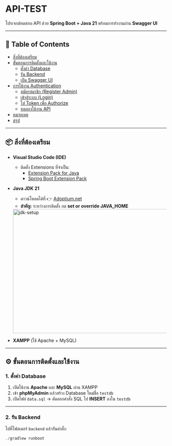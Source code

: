 # API-TEST

โปรเจกต์ทดสอบ API ด้วย **Spring Boot + Java 21** พร้อมการทำงานผ่าน **Swagger UI**

---

## 📑 Table of Contents
- [สิ่งที่ต้องเตรียม](#-สิ่งที่ต้องเตรียม)
- [ขั้นตอนการติดตั้งและใช้งาน](#️-ขั้นตอนการติดตั้งและใช้งาน)
  - [ตั้งค่า Database](#1-ตั้งค่า-database)
  - [รัน Backend](#2-รัน-backend)
  - [เปิด Swagger UI](#3-เปิด-swagger-ui)
- [การใช้งาน Authentication](#-การใช้งาน-authentication)
  - [สมัครสมาชิก (Register Admin)](#1-สมัครสมาชิก-register-admin)
  - [เข้าสู่ระบบ (Login)](#2-เข้าสู่ระบบ-login)
  - [ใส่ Token เพื่อ Authorize](#3-ใส่-token-เพื่อ-authorize)
  - [ทดลองใช้งาน API](#4-ทดลองใช้งาน-api)
- [หมายเหตุ](#-หมายเหตุ)
- [สรุป](#-สรุป)

---

## 📦 สิ่งที่ต้องเตรียม

- **Visual Studio Code (IDE)**
  - ติดตั้ง Extensions ที่จำเป็น:
    - [Extension Pack for Java](https://marketplace.visualstudio.com/items?itemName=vscjava.vscode-java-pack)
    - [Spring Boot Extension Pack](https://marketplace.visualstudio.com/items?itemName=pivotal.vscode-spring-boot)

- **Java JDK 21**
  - ดาวน์โหลดได้ที่ 👉 [Adoptium.net](https://adoptium.net/)
  - **สำคัญ:** ระหว่างการติดตั้ง กด **set or override JAVA_HOME**

  <img width="495" height="387" alt="jdk-setup" src="https://github.com/user-attachments/assets/8387d1d7-0720-4cf0-96a6-bf950d69db50" />

- **XAMPP** (ใช้ Apache + MySQL)

---

## ⚙️ ขั้นตอนการติดตั้งและใช้งาน

### 1. ตั้งค่า Database
1. เปิดใช้งาน **Apache** และ **MySQL** ผ่าน XAMPP  
2. เข้า **phpMyAdmin** แล้วสร้าง Database ใหม่ชื่อ `testdb`  
3. เปิดไฟล์ `data.sql` → คัดลอกคำสั่ง SQL ไป **INSERT** ลงใน `testdb`

---

### 2. รัน Backend
ไปที่โฟลเดอร์ `backend` แล้วรันคำสั่ง:

```powershell
./gradlew runboot
